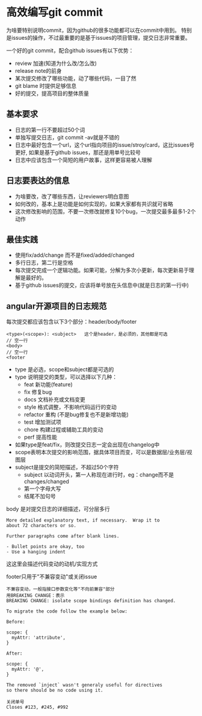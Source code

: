 # 高效编写git commit

为啥要特别说明commit，因为github的很多功能都可以在commit中用到。
特别是issues的操作，不过最重要的是基于issues的项目管理，提交日志非常重要。

一个好的git commit，配合github issues有以下优势：

- review 加速(知道为什么改/怎么改)
- release note的前身
- 某次提交修改了哪些功能，动了哪些代码，一目了然
- git blame 时提供足够信息
- 好的提交，提高项目的整体质量

## 基本要求

- 日志的第一行不要超过50个词
- 单独写提交日志，git commit -av就是不错的
- 日志中最好包含一个url，这个url指向项目的issue/stroy/card，这比issues号更好,
如果是基于github issues，那还是用单号比较号
- 日志中应该包含一个简短的用户故事，这样更容易被人理解

## 日志要表达的信息

- 为啥要改，改了哪些东西，让reviewers明白意图
- 如何改的，基本上是功能是如何实现的，如果大家都有共识就可省略
- 这次修改影响的范围，不要一次修改就修复10个bug，一次提交最多最多1-2个动作

## 最佳实践

- 使用fix/add/change 而不是fixed/added/changed
- 多行日志，第二行是空格
- 每次提交完成一个逻辑功能。如果可能，分解为多次小更新，每次更新易于理解是最好的。
- 基于github issues的提交，应该将单号放在头信息中(就是日志的第一行中)

## angular开源项目的日志规范

每次提交都应该包含以下3个部分：header/body/footer

    <type>(<scope>): <subject>   这个是header，是必须的，其他都是可选
    // 空一行
    <body>
    // 空一行
    <footer

- type 是必选，scope和subject都是可选的
- type 说明提交的类型，可以选择以下几种：
  - feat 新功能(feature)
  - fix 修复bug
  - docs 文档补充或文档变更
  - style 格式调整，不影响代码运行的变动
  - refactor 重构 (不是bug修复也不是新增功能)
  - test 增加测试项
  - chore 构建过程或辅助工具的变动
  - perf 提高性能
- 如果type是feat/fix，则改提交日志一定会出现在changelog中
- scope表明本次提交的影响范围，据具体项目而变，可以是数据层/业务层/视图层
- subject是提交的简短描述，不超过50个字符
  - subject 以动词开头，第一人称现在进行时，eg：change而不是changes/changed
  - 第一个字母大写
  - 结尾不加句号

body 是对提交日志的详细描述，可分层多行

    More detailed explanatory text, if necessary.  Wrap it to
    about 72 characters or so.

    Further paragraphs come after blank lines.

    - Bullet points are okay, too
    - Use a hanging indent

这这里会描述代码变动的动机/实现方式

footer只用于"不兼容变动"或关闭issue

    不兼容变动，一般指接口参数变化等"不向前兼容"部分
    用BREAKING CHANGE：表示
    BREAKING CHANGE: isolate scope bindings definition has changed.

    To migrate the code follow the example below:

    Before:

    scope: {
      myAttr: 'attribute',
    }

    After:

    scope: {
      myAttr: '@',
    }

    The removed `inject` wasn't generaly useful for directives
    so there should be no code using it.

    关闭单号
    Closes #123, #245, #992

